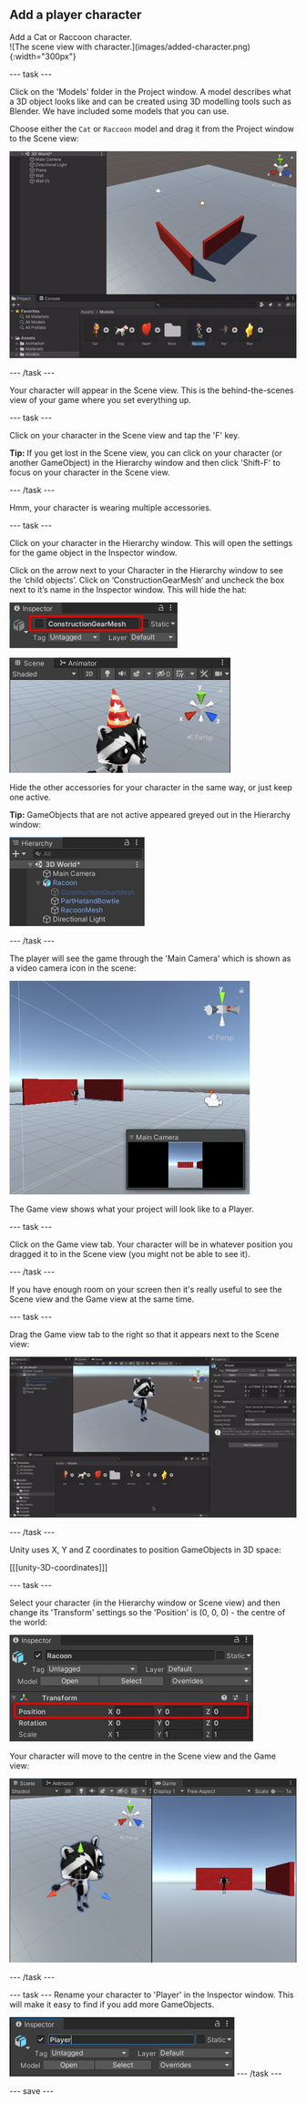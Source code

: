 ## Add a player character

<div style="display: flex; flex-wrap: wrap">
<div style="flex-basis: 200px; flex-grow: 1; margin-right: 15px;">
Add a Cat or Raccoon character.  
</div>
<div>
![The scene view with character.](images/added-character.png){:width="300px"}
</div>
</div>

--- task ---

Click on the 'Models' folder in the Project window. A model describes what a 3D object looks like and can be created using 3D modelling tools such as Blender. We have included some models that you can use. 

Choose either the `Cat` or `Raccoon` model and drag it from the Project window to the Scene view:

![Animation of Raccoon being dragged from Project Window to Scene View](images/drag-character.gif)

--- /task ---

Your character will appear in the Scene view. This is the behind-the-scenes view of your game where you set everything up.

--- task ---

Click on your character in the Scene view and tap the 'F' key. 

**Tip:** If you get lost in the Scene view, you can click on your character (or another GameObject) in the Hierarchy window and then click 'Shift-F' to focus on your character in the Scene view.

--- /task ---

Hmm, your character is wearing multiple accessories. 

--- task ---

Click on your character in the Hierarchy window. This will open the settings for the game object in the Inspector window.

Click on the arrow next to your Character in the Hierarchy window to see the ‘child objects’. Click on ‘ConstructionGearMesh’ and uncheck the box next to it’s name in the Inspector window. This will hide the hat:

![Inspector with ConstructionGearMesh active property highlighted and unchecked](images/uncheck-hat-active.png)

![The Scene view with ConstructionGearMesh removed from the Raccoon](images/no-hat-scene.png)

Hide the other accessories for your character in the same way, or just keep one active.

**Tip:** GameObjects that are not active appeared greyed out in the Hierarchy window:

![Hierarchy Window with greyed out ConstructionGearMesh](images/greyed-out-mesh.png)

--- /task ---

The player will see the game through the 'Main Camera' which is shown as a video camera icon in the scene:

![Camera selected in scene view](images/camera-in-scene.png)

The Game view shows what your project will look like to a Player.

--- task ---

Click on the Game view tab. Your character will be in whatever position you dragged it to in the Scene view (you might not be able to see it). 

--- /task ---

If you have enough room on your screen then it's really useful to see the Scene view and the Game view at the same time. 

--- task ---

Drag the Game view tab to the right so that it appears next to the Scene view:

![Dragging Game view tab to position the Game view to the right of the Scene view](images/side-by-side-views.gif)

--- /task ---

Unity uses X, Y and Z coordinates to position GameObjects in 3D space: 

[[[unity-3D-coordinates]]]

--- task ---

Select your character (in the Hierarchy window or Scene view) and then change its 'Transform' settings so the 'Position' is (0, 0, 0) - the centre of the world:

![Transform for character with position set to 0, 0, 0](images/transform-centre.png)

Your character will move to the centre in the Scene view and the Game view:

![The Scene view with character at 0, 0, 0 in the middle of the plane](images/transform-centre-scene-view.png)

--- /task ---

--- task ---
Rename your character to 'Player' in the Inspector window. This will make it easy to find if you add more GameObjects.

![Player name shown in Inspector.](images/player-name.png)
--- /task ---


--- save ---